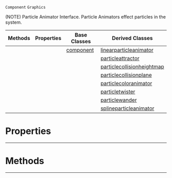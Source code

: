  `Component` `Graphics`



(NOTE) Particle Animator Interface. Particle Animators effect particles in the system.

|Methods|Properties|Base Classes|Derived Classes|
|---|---|---|---|
| | |[component](https://github.com/ArendDanielek/ZeroDocsTest/blob/master/code_reference/class_reference/component.markdown)|[linearparticleanimator](https://github.com/ArendDanielek/ZeroDocsTest/blob/master/code_reference/class_reference/linearparticleanimator.markdown)|
| | | |[particleattractor](https://github.com/ArendDanielek/ZeroDocsTest/blob/master/code_reference/class_reference/particleattractor.markdown)|
| | | |[particlecollisionheightmap](https://github.com/ArendDanielek/ZeroDocsTest/blob/master/code_reference/class_reference/particlecollisionheightmap.markdown)|
| | | |[particlecollisionplane](https://github.com/ArendDanielek/ZeroDocsTest/blob/master/code_reference/class_reference/particlecollisionplane.markdown)|
| | | |[particlecoloranimator](https://github.com/ArendDanielek/ZeroDocsTest/blob/master/code_reference/class_reference/particlecoloranimator.markdown)|
| | | |[particletwister](https://github.com/ArendDanielek/ZeroDocsTest/blob/master/code_reference/class_reference/particletwister.markdown)|
| | | |[particlewander](https://github.com/ArendDanielek/ZeroDocsTest/blob/master/code_reference/class_reference/particlewander.markdown)|
| | | |[splineparticleanimator](https://github.com/ArendDanielek/ZeroDocsTest/blob/master/code_reference/class_reference/splineparticleanimator.markdown)|


 #  Properties


---  
 #  Methods


---  
 
  
  
  
  
  
  
  

 